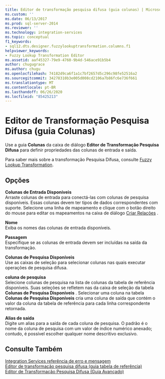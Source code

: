 ```yaml
---
title: Editor de transformação pesquisa difusa (guia colunas) | Microsoft Docs
ms.custom: ''
ms.date: 06/13/2017
ms.prod: sql-server-2014
ms.reviewer: ''
ms.technology: integration-services
ms.topic: conceptual
f1_keywords:
- sql12.dts.designer.fuzzylookuptransformation.columns.f1
helpviewer_keywords:
- Fuzzy Lookup Transformation Editor
ms.assetid: aaf45327-79e9-4760-9b4d-546ace91b5b4
author: chugugrace
ms.author: chugu
ms.openlocfilehash: 74182d9ca6f1a1c7bf2657d5c296c98fe52516a2
ms.sourcegitcommit: 34278310b3e005d008cd2106a7b86fc6e736f661
ms.translationtype: MT
ms.contentlocale: pt-BR
ms.lasthandoff: 06/26/2020
ms.locfileid: "85425213"
---
```

# <a name="fuzzy-lookup-transformation-editor-columns-tab"></a>Editor de Transformação Pesquisa Difusa (guia Colunas)
  Use a guia **Colunas** da caixa de diálogo **Editor de Transformação Pesquisa Difusa** para definir propriedades das colunas de entrada e saída.  
  
 Para saber mais sobre a transformação Pesquisa Difusa, consulte [Fuzzy Lookup Transformation](data-flow/transformations/lookup-transformation.md).  
  
## <a name="options"></a>Opções  
 **Colunas de Entrada Disponíveis**  
 Arraste colunas de entrada para conectá-las com colunas de pesquisa disponíveis. Essas colunas devem ter tipos de dados correspondentes com suporte. Selecione uma linha de mapeamento e clique com o botão direito do mouse para editar os mapeamentos na caixa de diálogo [Criar Relações](data-flow/transformations/create-relationships.md) .  
  
 **Nome**  
 Exiba os nomes das colunas de entrada disponíveis.  
  
 **Passagem**  
 Especifique se as colunas de entrada devem ser incluídas na saída da transformação.  
  
 **Colunas de Pesquisa Disponíveis**  
 Use as caixas de seleção para selecionar colunas nas quais executar operações de pesquisa difusa.  
  
 **coluna de pesquisa**  
 Selecione colunas de pesquisa na lista de colunas da tabela de referência disponíveis. Suas seleções se refletem nas da caixa de seleção da tabela **Colunas de Pesquisa Disponíveis** . Selecionar uma coluna na tabela **Colunas de Pesquisa Disponíveis** cria uma coluna de saída que contém o valor da coluna da tabela de referência para cada linha correspondente retornada.  
  
 **Alias de saída**  
 Digite um alias para a saída de cada coluna de pesquisa. O padrão é o nome da coluna de pesquisa com um valor de índice numérico anexado; contudo, é possível escolher qualquer nome descritivo exclusivo.  
  
## <a name="see-also"></a>Consulte Também  
 [Integration Services referência de erro e mensagem](../../2014/integration-services/integration-services-error-and-message-reference.md)   
 [Editor de transformação pesquisa difusa &#40;guia tabela de referência&#41;](../../2014/integration-services/fuzzy-lookup-transformation-editor-reference-table-tab.md)   
 [Editor de Transformação Pesquisa Difusa &#40;Guia Avançado&#41;](../../2014/integration-services/fuzzy-lookup-transformation-editor-advanced-tab.md)  
  
  
